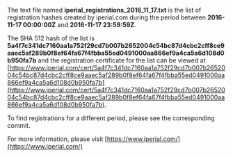 The text file named **iperial_registrations_2016_11_17.txt** is the list of registration hashes created by iperial.com during the period between **2016-11-17 00:00:00Z** and **2016-11-17 23:59:59Z**.

The SHA 512 hash of the list is **5a4f7c341dc7160aa1a752f29cd7b007b2652004c54bc87d4cbc2cff8ce9aaec5af289b0f8ef64fa67f4fbba55ed0491000aa866ef9a4ca5a6d108d0b950fa7b** and the registration certificate for the list can be viewed at [https://www.iperial.com/cert/5a4f7c341dc7160aa1a752f29cd7b007b2652004c54bc87d4cbc2cff8ce9aaec5af289b0f8ef64fa67f4fbba55ed0491000aa866ef9a4ca5a6d108d0b950fa7b](https://www.iperial.com/cert/5a4f7c341dc7160aa1a752f29cd7b007b2652004c54bc87d4cbc2cff8ce9aaec5af289b0f8ef64fa67f4fbba55ed0491000aa866ef9a4ca5a6d108d0b950fa7b).

To find registrations for a different period, please see the corresponding commit.

For more information, please visit [https://www.iperial.com/](https://www.iperial.com/)

